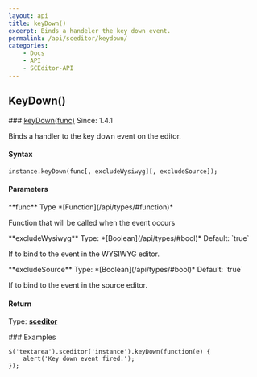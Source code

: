 ```yaml
---
layout: api
title: keyDown()
excerpt: Binds a handeler the key down event.
permalink: /api/sceditor/keydown/
categories:
    - Docs
    - API
    - SCEditor-API
---
```

## KeyDown()


<article class="api method" markdown="1">
### <a id="keyDown-func" href="#keyDown-func">keyDown(func)</a> <span class="since">Since: 1.4.1</span>

Binds a handler to the key down event on the editor.


#### Syntax

	instance.keyDown(func[, excludeWysiwyg][, excludeSource]);


#### Parameters

<div class="parameters">
<div class="parameter" markdown="1">
**func**  
Type *[Function](/api/types/#function)*

Function that will be called when the event occurs
</div>

<div class="parameter" markdown="1">
**excludeWysiwyg**  
Type: *[Boolean](/api/types/#bool)*  
Default: `true`

If to bind to the event in the WYSIWYG editor.
</div>

<div class="parameter" markdown="1">
**excludeSource**  
Type: *[Boolean](/api/types/#bool)*  
Default: `true`

If to bind to the event in the source editor.
</div>
</div>


#### Return

Type: **[sceditor](/api/types/#sceditor)**


<article class="api examples" markdown="1">
### Examples

	$('textarea').sceditor('instance').keyDown(function(e) {
		alert('Key down event fired.');
	});

</article>
</article>

